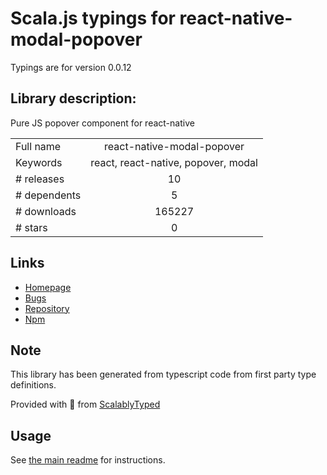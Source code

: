 
# Scala.js typings for react-native-modal-popover

Typings are for version 0.0.12

## Library description:
Pure JS popover component for react-native

|                    |                 |
| ------------------ | :-------------: |
| Full name          | react-native-modal-popover |
| Keywords           | react, react-native, popover, modal |
| # releases         | 10 |
| # dependents       | 5 |
| # downloads        | 165227 |
| # stars            | 0 |

## Links
- [Homepage](https://github.com/doomsower/react-native-modal-popover#readme)
- [Bugs](https://github.com/doomsower/react-native-modal-popover/issues)
- [Repository](https://github.com/doomsower/react-native-modal-popover)
- [Npm](https://www.npmjs.com/package/react-native-modal-popover)
    


## Note
This library has been generated from typescript code from first party type definitions.

Provided with :purple_heart: from [ScalablyTyped](https://github.com/oyvindberg/ScalablyTyped)

## Usage
See [the main readme](../../readme.md) for instructions.


